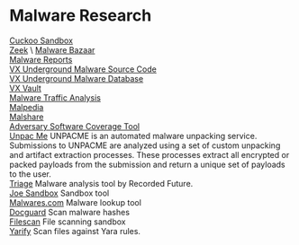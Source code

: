 # Malware Research

[Cuckoo Sandbox](https://cuckoosandbox.org) \
[Zeek](https://www.zeek.org) \ 
[Malware Bazaar](https://bazaar.abuse.ch/) \
[Malware Reports](https://app.any.run/submissions/#tag:ransomware) \
[VX Underground Malware Source Code](https://github.com/vxunderground/MalwareSourceCode) \
[VX Underground Malware Database](https://vxu.fly.dev/) \
[VX Vault](http://vxvault.net/ViriList.php) \
[Malware Traffic Analysis](https://www.malware-traffic-analysis.net/index.html) \
[Malpedia](https://malpedia.caad.fkie.fraunhofer.de/library) \
[Malshare](https://malshare.com/) \
[Adversary Software Coverage Tool](https://docs.ctpx.secureworks.com/detect/?utm_source=docs) \
[Unpac Me](https://www.unpac.me/#/) UNPACME is an automated malware unpacking service. Submissions to UNPACME are analyzed using a set of custom unpacking and artifact extraction processes. These processes extract all encrypted or packed payloads from the submission and return a unique set of payloads to the user. \
[Triage](https://tria.ge) Malware analysis tool by Recorded Future. \
[Joe Sandbox](https://www.joesandbox.com/) Sandbox tool \
[Malwares.com](https://www.malwares.com) Malware lookup tool \
[Docguard](https://www.docguard.io) Scan malware hashes \
[Filescan](https://www.filescan.io/scan) File scanning sandbox \
[Yarify](https://yaraify.abuse.ch/) Scan files against Yara rules.


